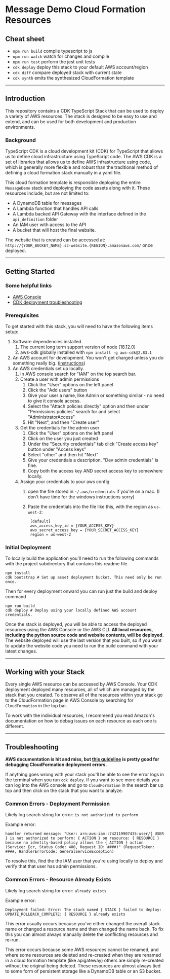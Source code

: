 # Message Demo Cloud Formation Resources

## Cheat sheet

* `npm run build`   compile typescript to js
* `npm run watch`   watch for changes and compile
* `npm run test`    perform the jest unit tests
* `cdk deploy`      deploy this stack to your default AWS account/region
* `cdk diff`        compare deployed stack with current state
* `cdk synth`       emits the synthesized CloudFormation template

---

## Introduction

This repository contains a CDK TypeScript Stack that can be used to deploy a variety of AWS resources. The stack is designed to be easy to use and extend, and can be used for both development and production environments.

### Background

TypeScript CDK is a cloud development kit (CDK) for TypeScript that allows us to define cloud infrastructure using
TypeScript code. The AWS CDK is a set of libraries that allows us to define AWS infrastructure using code, which
is generally more flexible and robust than the traditional method of defining a cloud formation stack manually in
a yaml file.

This cloud formation template is responsible deploying the entire `MessageDemo` stack and deploying the code assets
along with it. These resources include, but are not limited to:
- A DynamoDB table for messages
- A Lambda function that handles API calls
- A Lambda backed API Gateway with the interface defined in the `api_definition` folder
- An IAM user with access to the API
- A bucket that will host the final website.

The website that is created can be accessed at: `http://{YOUR_BUCKET_NAME}.s3-website.{REGION}.amazonaws.com/` once
deployed.

---

## Getting Started

### Some helpful links

- [AWS Console](console.aws.amazon.com)
- [CDK deployment troubleshooting](https://docs.aws.amazon.com/AWSCloudFormation/latest/UserGuide/troubleshooting.html)

### Prerequisites

To get started with this stack, you will need to have the following items setup:

1. Software dependencies installed
    1. The current long term support version of node (18.12.0)
    1. aws-cdk globally installed with `npm install -g aws-cdk@2.83.1`
1. An AWS account for development. You won't get charged unless you do something really big. ([instructions](https://aws.amazon.com/resources/create-account/))
1. An AWS credentials set up locally.
    1. In AWS console search for "IAM" on the top search bar.
    1. Create a user with admin permissions
        1. Click the "User" options on the left panel
        1. Click the "Add users" button
        1. Give your user a name, like Admin or something similar - no need to give it console access.
        1. Select the "Attach policies directly" option and then under "Permissions policies" search for and select "AdministratorAccess"
        1. Hit "Next", and then "Create user"
    1. Get the credentials for the admin user
        1. Click the "User" options on the left panel
        1. Click on the user you just created
        1. Under the "Security credentials" tab click "Create access key" button under "Access keys"
        1. Select "other" and then hit "Next"
        1. Give your credentials a description. "Dev admin credentials" is fine.
        1. Copy both the access key AND secret access key to somewhere locally.
    1. Assign your credentials to your aws config
        1. open the file stored in `~/.aws/credentials` if you're on a mac. (I don't have time for the windows instructions sorry)
        1. Paste the credentials into the file like this, with the region as `us-west-2`:

                [default]
                aws_access_key_id = {YOUR_ACCESS_KEY}
                aws_secret_access_key = {YOUR_SECRET_ACCESS_KEY}
                region = us-west-2

### Initial Deployment

To locally build the application you'll need to run the following commands with the project subdirectory that contains
this readme file.

    npm install
    cdk bootstrap # Set up asset deployment bucket. This need only be run once.

Then for every deployment onward you can run just the build and deploy command

    npm run build
    cdk deploy # Deploy using your locally defined AWS account credentials.

Once the stack is deployed, you will be able to access the deployed resources using the AWS Console or the AWS CLI.
**All local resources, including the python source code and website contents, will be deployed.** The website deployed
will use the last version that you built, so if you want to update the website code you need to run the build command
with your latest changes.

---

## Working with your Stack

Every single AWS resource can be accessed by AWS Console. Your CDK deployment deployed many resources, all of which are
managed by the stack that you created. To observe all of the resources within your stack go to the CloudFormation page
in AWS Console by searching for `CloudFormation` in the top bar.

To work with the individual resources, I recommend you read Amazon's documentation on how to debug issues on each resource
as each one is different.

---

## Troubleshooting

**AWS documentation is hit and miss, but
[this guideline](https://docs.aws.amazon.com/AWSCloudFormation/latest/UserGuide/troubleshooting.html)
is pretty good for debugging CloudFormation deployment errors.**

If anything goes wrong with your stack you'll be able to see the error logs in the terminal when you run `cdk deploy`.
If you want to see more details you can log into the AWS console and go to `CloudFormation` in the search bar up top
and then click on the stack that you want to analyze.

### Common Errors - Deployment Permission

Likely log search string for error: `is not authorized to perform`

Example error:

    handler returned message: "User: arn:aws:iam::742119907435:user/{ USER } is not authorized to perform: { ACTION } on resource: { RESOURCE } because no identity-based policy allows the { ACTION } action (Service: Ecr, Status Code: 400, Request ID: ####)" (RequestToken: ####, HandlerErrorCode: GeneralServiceException)

To resolve this, find the the IAM user that you're using locally to deploy and verify that that user has admin
permissions.

### Common Errors - Resource Already Exists

Likely log search string for error: `already exists`

Example error:

    Deployment failed: Error: The stack named { STACK } failed to deploy: UPDATE_ROLLBACK_COMPLETE: { RESOURCE } already exists

This error usually occurs because you've either changed the overall stack name or changed a resource name and then
changed the name back. To fix this you can almost always manually delete the conflicting resources and re-run.

This error occurs because some AWS resources cannot be renamed, and where some resources are deleted and re-created when they are renamed in a cloud formation template (like apigateway) others are simply re-created without the original being
deleted. These resources are almost always tied to some form of persistent storage like a DynamoDB table or an S3 bucket.
